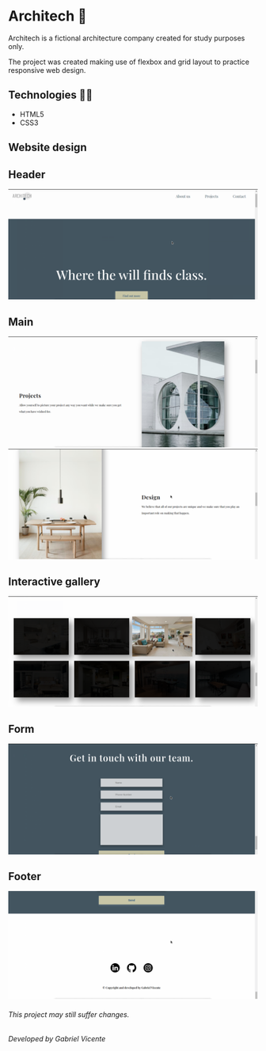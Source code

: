 # Architech 🏢

Architech is a fictional architecture company created for study purposes only.

The project was created making use of flexbox and grid layout to practice responsive web design.

## Technologies 🧰🧰

- HTML5
- CSS3

## Website design

## Header

![alt](/images/header.png)

## Main

![alt](/images/projects.png)
![alt](/images/projects2.png)

## Interactive gallery

![alt](/images/pics.png)

## Form

![alt](/images/form.png)

## Footer

![alt](/images/footer.png)

###### This project may still suffer changes.

###### Developed by Gabriel Vicente
